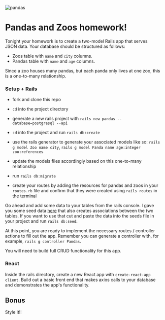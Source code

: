 ![pandas](https://media3.giphy.com/media/TRuV1HrNrNmP6/giphy.gif)

# Pandas and Zoos homework!

Tonight your homework is to create a two-model Rails app that serves JSON data. Your database should be structured as follows:

- Zoos table with `name` and `city` columns.
- Pandas table with `name` and `age` columns.

Since a zoo houses many pandas, but each panda only lives at one zoo, this is a one-to-many relationship.

### Setup + Rails

- fork and clone this repo

- `cd` into the project directory

- generate a new rails project with `rails new pandas --database=postgresql --api`

- `cd` into the project and run `rails db:create`

- use the rails generator to generate your associated models like so: `rails g model Zoo name city`, `rails g model Panda name age:integer zoo:references`

- update the models files accordingly based on this one-to-many relationship

- run `rails db:migrate`

- create your routes by adding the resources for pandas and zoos in your `routes.rb` file and confirm that they were created using `rails routes` in the terminal

Go ahead and add some data to your tables from the rails console. I gave you some seed data [here](seeds.rb) that also creates associations between the two tables. If you want to use that cut and paste the data into the seeds file in your project and run `rails db:seed`.

At this point, you are ready to implement the necessary routes / controller actions to fill out the app. Remember you can generate a controller with, for example, `rails g controller Pandas`. 

You will need to build full CRUD functionality for this app.

### React

Inside the rails directory, create a new React app with `create-react-app client`. Build out a basic front end that makes axios calls to your database and demonstrates the app's functionality.

## Bonus

Style it!!
